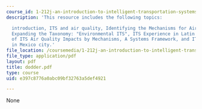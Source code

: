 ```yaml
---
course_id: 1-212j-an-introduction-to-intelligent-transportation-systems-spring-2005
description: 'This resource includes the following topics:

  introduction, ITS and air quality, Identifying the Mechanisms for Air Quality Impacts,
  Expanding the Taxonomy: "Environmental ITS", ITS Experience in Latin America, Classification
  of ITS Air Quality Impacts by Mechanisms, A Systems Framework, and ITS deployment
  in Mexico city.'
file_location: /coursemedia/1-212j-an-introduction-to-intelligent-transportation-systems-spring-2005/e397c8776a0abc09bf32763a5def4921_dodder.pdf
file_type: application/pdf
layout: pdf
title: dodder.pdf
type: course
uid: e397c8776a0abc09bf32763a5def4921

---
```

None